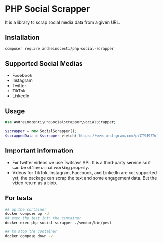 # PHP Social Scrapper

It is a library to scrap social media data from a given URL.

## Installation

```bash
composer require andreinocenti/php-social-scrapper
```


## Supported Social Medias

- Facebook
- Instagram
- Twitter
- TikTok
- LinkedIn


## Usage
```php
use AndreInocenti\PhpSocialScrapper\SocialScrapper;

$scrapper = new SocialScrapper();
$scrappedData = $scrapper->fetch('https://www.instagram.com/p/CT9J9Z9r1Zz/');

```


## Important information

- For twitter videos we use Twitsave API. It is a third-party service so it can be offline or not working properly.
- Videos for TikTok, Instagram, Facebook, and LinkedIn are not supported yet, the package can scrap the text and some engagement data. But the video return as a blob.



## For tests
```bash
## up the container
docker compose up -d
## exec the test into the container
docker exec php-social-scrapper ./vendor/bin/pest

## to stop the container
docker compose down -v
```

